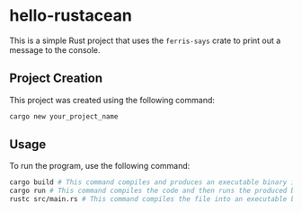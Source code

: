 # hello-rustacean

This is a simple Rust project that uses the `ferris-says` crate to print out a message to the console.

## Project Creation

This project was created using the following command:

```bash
cargo new your_project_name
```

## Usage

To run the program, use the following command:

```bash
cargo build # This command compiles and produces an executable binary in the target/debug directory.
cargo run # This command compiles the code and then runs the produced binary.
rustc src/main.rs # This command compiles the file into an executable binary without using Cargo.
```
